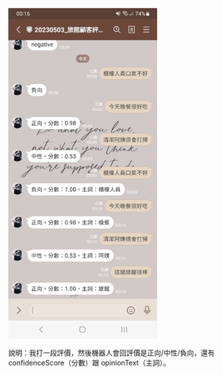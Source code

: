 <img src="https://github.com/40941133S-QAQ/LAT-Repo/blob/main/homework4/Screenshot_20230517_001643_LINE.jpg?raw=true" alt="Chatbot互動截圖" width="300">

說明：我打一段評價，然後機器人會回評價是正向/中性/負向，還有 confidenceScore（分數）跟 opinionText（主詞）。

